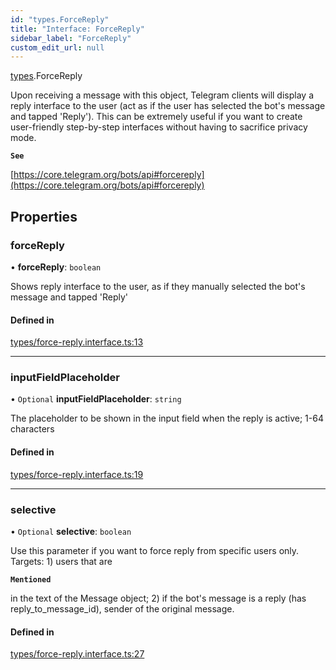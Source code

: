 ```yaml
---
id: "types.ForceReply"
title: "Interface: ForceReply"
sidebar_label: "ForceReply"
custom_edit_url: null
---
```


[types](../modules/types.md).ForceReply

Upon receiving a message with this object, Telegram clients will display a reply
interface to the user (act as if the user has selected the bot's message and
tapped 'Reply'). This can be extremely useful if you want to create
user-friendly step-by-step interfaces without having to sacrifice privacy mode.

**`See`**

[https://core.telegram.org/bots/api#forcereply](https://core.telegram.org/bots/api#forcereply)

## Properties

### forceReply

• **forceReply**: `boolean`

Shows reply interface to the user, as if they manually selected the bot's
message and tapped 'Reply'

#### Defined in

[types/force-reply.interface.ts:13](https://github.com/DeityLamb/telegramjs/blob/32b4cca/packages/common/lib/interfaces/types/force-reply.interface.ts#L13)

___

### inputFieldPlaceholder

• `Optional` **inputFieldPlaceholder**: `string`

The placeholder to be shown in the input field when the reply is active; 1-64
characters

#### Defined in

[types/force-reply.interface.ts:19](https://github.com/DeityLamb/telegramjs/blob/32b4cca/packages/common/lib/interfaces/types/force-reply.interface.ts#L19)

___

### selective

• `Optional` **selective**: `boolean`

Use this parameter if you want to force reply from specific users only.
Targets: 1) users that are

**`Mentioned`**

in the text of the Message object; 2) if
the bot's message is a reply (has reply_to_message_id), sender of the original
message.

#### Defined in

[types/force-reply.interface.ts:27](https://github.com/DeityLamb/telegramjs/blob/32b4cca/packages/common/lib/interfaces/types/force-reply.interface.ts#L27)
